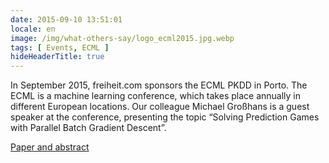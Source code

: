 ```yaml
---
date: 2015-09-10 13:51:01
locale: en
image: /img/what-others-say/logo_ecml2015.jpg.webp
tags: [ Events, ECML ]
hideHeaderTitle: true
---
```


In September 2015, freiheit.com sponsors the ECML PKDD in Porto. The ECML is a machine learning conference, which takes place annually in different European locations. Our colleague Michael Großhans is a guest speaker at the conference, presenting the topic “Solving Prediction Games with Parallel Batch Gradient Descent”. 

[Paper and abstract](http://link.springer.com/chapter/10.1007/978-3-319-23528-8_10)